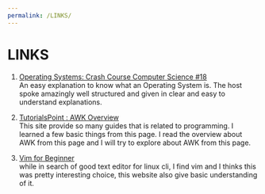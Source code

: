```yaml
---
permalink: /LINKS/
---
```


# LINKS

1. [Operating Systems: Crash Course Computer Science #18](https://www.youtube.com/watch?v=26QPDBe-NB8)<br>
An easy explanation to know what an Operating System is. The host spoke amazingly well structured and given in clear and easy to understand explanations.

2. [TutorialsPoint : AWK Overview](https://www.tutorialspoint.com/awk/awk_overview.htm)<br>
This site provide so many guides that is related to programming. I learned a few basic things from this page. I read the overview about AWK from this page and I will try to explore about AWK from this page.

3. [Vim for Beginner](https://www.linux.com/training-tutorials/vim-101-beginners-guide-vim/)<br>
while in search of good text editor for linux cli, I find vim and I thinks this was pretty interesting choice, this website also give basic understanding of it.
